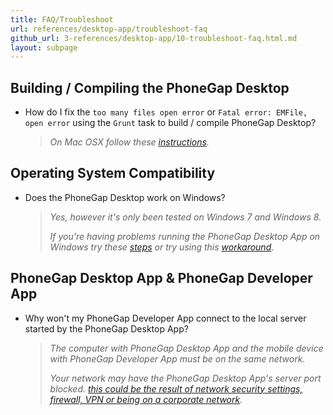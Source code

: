 ```yaml
---
title: FAQ/Troubleshoot
url: references/desktop-app/troubleshoot-faq
github_url: 3-references/desktop-app/10-troubleshoot-faq.html.md
layout: subpage
---
```


## Building / Compiling the PhoneGap Desktop

- How do I fix the `too many files open error` or `Fatal error: EMFile, open error` using the `Grunt` task to build / compile PhoneGap Desktop?

  >_On Mac OSX follow these [instructions](https://github.com/phonegap/phonegap-app-desktop/issues/168#issuecomment-53630951)._

## Operating System Compatibility

- Does the PhoneGap Desktop work on Windows?

  >_Yes, however it's only been tested on Windows 7 and Windows 8._
  >
  >_If you're having problems running the PhoneGap Desktop App on Windows try these [steps](https://github.com/phonegap/phonegap-app-desktop/issues/203#issuecomment-60002264) or try using this [workaround](https://github.com/phonegap/phonegap-app-desktop/issues/258#issuecomment-67997880)_.

## PhoneGap Desktop App & PhoneGap Developer App

- Why won't my PhoneGap Developer App connect to the local server started by the PhoneGap Desktop App?

  >_The computer with PhoneGap Desktop App and the mobile device with PhoneGap Developer App must be on the same network._
  >
  >_Your network may have the PhoneGap Desktop App's server port blocked. [this could be the result of network security settings, firewall, VPN or being on a corporate network](https://github.com/phonegap/phonegap-app-desktop/issues/162)._
